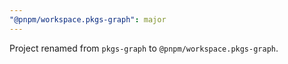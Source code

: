 ```yaml
---
"@pnpm/workspace.pkgs-graph": major
---
```


Project renamed from `pkgs-graph` to `@pnpm/workspace.pkgs-graph`.

